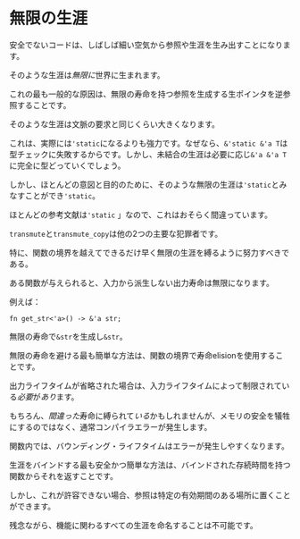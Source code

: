# <!--Unbounded Lifetimes--> 無限の生涯

<!--Unsafe code can often end up producing references or lifetimes out of thin air.-->
安全でないコードは、しばしば細い空気から参照や生涯を生み出すことになります。
<!--Such lifetimes come into the world as *unbounded*.-->
そのような生涯は*無限に*世界に生まれます。
<!--The most common source of this is dereferencing a raw pointer, which produces a reference with an unbounded lifetime.-->
これの最も一般的な原因は、無限の寿命を持つ参照を生成する生ポインタを逆参照することです。
<!--Such a lifetime becomes as big as context demands.-->
そのような生涯は文脈の要求と同じくらい大きくなります。
<!--This is in fact more powerful than simply becoming `'static`, because for instance `&'static &'a T` will fail to typecheck, but the unbound lifetime will perfectly mold into `&'a &'a T` as needed.-->
これは、実際には`'static`になるよりも強力です。なぜなら、`&'static &'a T`は型チェックに失敗するからです。しかし、未結合の生涯は必要に応じ`&'a &'a T`に完全に型どっていくでしょう。
<!--However for most intents and purposes, such an unbounded lifetime can be regarded as `'static`.-->
しかし、ほとんどの意図と目的のために、そのような無限の生涯は`'static`とみなすことができ`'static`。

<!--Almost no reference is `'static`, so this is probably wrong.-->
ほとんどの参考文献は`'static` 」なので、これはおそらく間違っています。
<!--`transmute` and `transmute_copy` are the two other primary offenders.-->
`transmute`と`transmute_copy`は他の2つの主要な犯罪者です。
<!--One should endeavor to bound an unbounded lifetime as quickly as possible, especially across function boundaries.-->
特に、関数の境界を越えてできるだけ早く無限の生涯を縛るように努力すべきである。

<!--Given a function, any output lifetimes that don't derive from inputs are unbounded.-->
ある関数が与えられると、入力から派生しない出力寿命は無限になります。
<!--For instance:-->
例えば：

```rust,ignore
fn get_str<'a>() -> &'a str;
```

<!--will produce an `&str` with an unbounded lifetime.-->
無限の寿命で`&str`を生成し`&str`。
<!--The easiest way to avoid unbounded lifetimes is to use lifetime elision at the function boundary.-->
無限の寿命を避ける最も簡単な方法は、関数の境界で寿命elisionを使用することです。
<!--If an output lifetime is elided, then it *must* be bounded by an input lifetime.-->
出力ライフタイムが省略された場合は、入力ライフタイムによって制限されている*必要*が*あり*ます。
<!--Of course it might be bounded by the *wrong* lifetime, but this will usually just cause a compiler error, rather than allow memory safety to be trivially violated.-->
もちろん、*間違った*寿命に縛られて*いる*かもしれませんが、メモリの安全を犠牲にするのではなく、通常コンパイラエラーが発生します。

<!--Within a function, bounding lifetimes is more error-prone.-->
関数内では、バウンディング・ライフタイムはエラーが発生しやすくなります。
<!--The safest and easiest way to bound a lifetime is to return it from a function with a bound lifetime.-->
生涯をバインドする最も安全かつ簡単な方法は、バインドされた存続時間を持つ関数からそれを返すことです。
<!--However if this is unacceptable, the reference can be placed in a location with a specific lifetime.-->
しかし、これが許容できない場合、参照は特定の有効期間のある場所に置くことができます。
<!--Unfortunately it's impossible to name all lifetimes involved in a function.-->
残念ながら、機能に関わるすべての生涯を命名することは不可能です。

